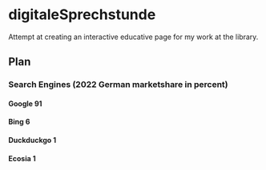 # digitaleSprechstunde
Attempt at creating an interactive educative page for my work at the library.

## Plan  

### Search Engines (2022 German marketshare in percent)

#### Google 91

#### Bing 6

#### Duckduckgo 1

#### Ecosia 1


